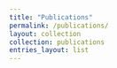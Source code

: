 ```yaml
---
title: "Publications"
permalink: /publications/
layout: collection
collection: publications
entries_layout: list
---
```

